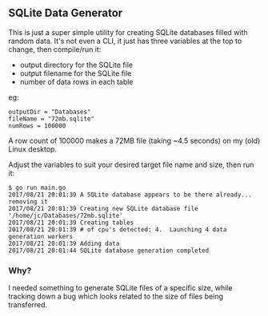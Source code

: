 ## SQLite Data Generator

This is just a super simple utility for creating SQLite databases
filled with random data.  It's not even a CLI, it just has three
variables at the top to change, then compile/run it:

  * output directory for the SQLite file
  * output filename for the SQLite file
  * number of data rows in each table

eg:

```
outputDir = "Databases"
fileName = "72mb.sqlite"
numRows = 100000
```

A row count of 100000 makes a 72MB file (taking ~4.5 seconds) on my
(old) Linux desktop.

Adjust the variables to suit your desired target file name and
size, then run it:

```
$ go run main.go
2017/08/21 20:01:39 A SQLite database appears to be there already... removing it
2017/08/21 20:01:39 Creating new SQLite database file '/home/jc/Databases/72mb.sqlite'
2017/08/21 20:01:39 Creating tables
2017/08/21 20:01:39 # of cpu's detected: 4.  Launching 4 data generation workers
2017/08/21 20:01:39 Adding data
2017/08/21 20:01:44 SQLite database generation completed
```


### Why?

I needed something to generate SQLite files of a specific size,
while tracking down a bug which looks related to the size of
files being transferred.
